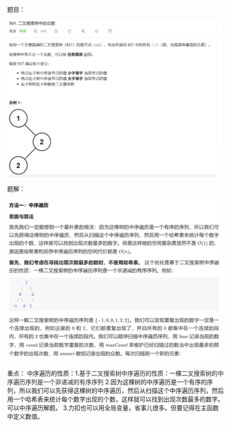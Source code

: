题目：

![](attachments/二叉搜索树中的众数（中序遍历解决，加中序遍历性质）_image_0.png)

题解：

![](attachments/二叉搜索树中的众数（中序遍历解决，加中序遍历性质）_image_1.png)


重点：	
中序遍历的性质：1.<font color= "#262626">基于二叉搜索树中序遍历的性质：一棵二叉搜索树的中序遍历序列是一个非递减的有序序列</font>
2.因为这棵树的中序遍历是一个有序的序列，所以我们可以先获得这棵树的中序遍历，然后从扫描这个中序遍历序列，然后用一个哈希表来统计每个数字出现的个数，这样就可以找到出现次数最多的数字。可以中序遍历解题。
3.力扣也可以用全局变量，省事儿很多。但要记得在主函数中定义数值。
